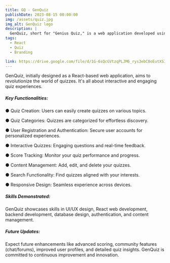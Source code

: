 ```yaml
---
title: GQ - GenQuiz
publishDate: 2023-08-15 00:00:00
img: /assets/quiz.jpg
img_alt: GenQuiz logo
description: |
  GenQuiz, short for "Genius Quiz," is a web application developed using React. It enables users to create, play, and share interactive quizzes. The platform includes user management, scoring, and quiz categorization features, making it a versatile tool for quiz enthusiasts.
tags:
  - React
  - Quiz
  - Branding

link: https://drive.google.com/file/d/1G-6sQcGVtzqPLJM6_rys3ebC0oEutXSI/view
---
```


GenQuiz, initially designed as a React-based web application, aims to revolutionize the world of quizzes. It's all about interactive and engaging quiz experiences.

##### Key Functionalities:

● Quiz Creation: Users can easily create quizzes on various topics.

● Quiz Categories: Quizzes are categorized for effortless discovery.

● User Registration and Authentication: Secure user accounts for personalized experiences.

● Interactive Quizzes: Engaging questions and real-time feedback.

● Score Tracking: Monitor your quiz performance and progress.

● Content Management: Add, edit, and delete your quizzes.

● Search Functionality: Find quizzes aligned with your interests.

● Responsive Design: Seamless experience across devices.
##### Skills Demonstrated:

GenQuiz showcases skills in UI/UX design, React web development, backend development, database design, authentication, and content management.

##### Future Updates:

Expect future enhancements like advanced scoring, community features (chat/forums), improved user profiles, and detailed quiz insights. GenQuiz is committed to continuous improvement and innovation.




